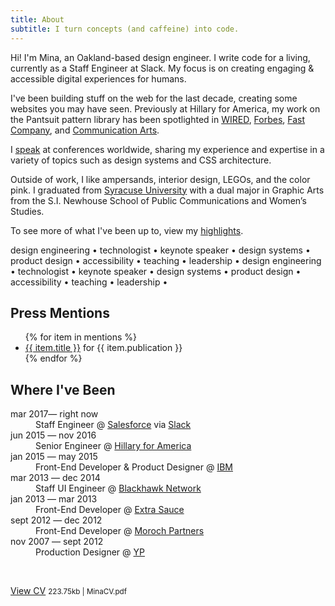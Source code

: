 ```yaml
---
title: About
subtitle: I turn concepts (and caffeine) into code.
---
```


Hi! I'm Mina, an Oakland-based design engineer. I write code for a living, currently as a Staff Engineer at Slack. My focus is on creating engaging & accessible digital experiences for humans.

I've been building stuff on the web for the last decade, creating some websites you may have seen. Previously at Hillary for America, my work on the Pantsuit pattern library has been spotlighted in [WIRED](https://www.wired.com/2016/09/key-clintons-identity-online-pantsuit/), [Forbes](https://www.forbes.com/sites/christinawallace/2017/04/17/mina-markahm-is-a-sasstronaut/#2ca6ee847ac3), [Fast Company](https://www.fastcompany.com/3063367/hillarys-campaign-named-its-ui-pantsuit-perfectly), and [Communication Arts](https://www.commarts.com/columns/coding-a-pantsuit).

I [speak](/speaking/) at conferences worldwide, sharing my experience and expertise in a variety of topics such as design systems and CSS architecture.

Outside of work, I like ampersands, interior design, LEGOs, and the color pink. I graduated from [Syracuse University](https://www.syracuse.edu/) with a dual major in Graphic Arts from the S.I. Newhouse School of Public Communications and Women’s Studies.

To see more of what I've been up to, view my [highlights](https://highlights.mina.codes/).

<p class="scroll">design engineering • technologist • keynote speaker • design systems • product design • accessibility • teaching • leadership •&nbsp;<span aria-hidden="true">design engineering • technologist • keynote speaker • design systems • product design • accessibility • teaching • leadership •&nbsp;</span></p>

## Press Mentions
<ul>
{% for item in mentions %}<li><a href="{{ item.url }}">{{ item.title }}</a> for {{ item.publication }}</li>
{% endfor %}
</ul>

## Where I've Been

<dl>
	<dt>mar 2017— right now</dt><dd>Staff Engineer @ <a href="http://www.salesforce.com/" target="_blank">Salesforce</a> via <a href="https://www.slack.com" target="_blank">Slack</a></dd>
	<dt>jun 2015 — nov 2016</dt><dd>Senior Engineer @ <a href="https://www.youtube.com/watch?v=2h-42YsYWZM" target="_blank">Hillary for America</a></dd>
	<dt>jan 2015 — may 2015</dt><dd>Front-End Developer & Product Designer @ <a href="https://www.ibm.com/design/" target="_blank">IBM</a></dd>
	<dt>mar 2013 — dec 2014</dt><dd>Staff UI Engineer @ <a href="https://blackhawknetwork.com/" target="_blank">Blackhawk Network</a></dd>
	<dt>jan 2013 — mar 2013</dt><dd>Front-End Developer @ <a href="http://extrasauce.com/" target="_blank">Extra Sauce</a></dd>
	<dt>sept 2012 — dec 2012</dt><dd>Front-End Developer @ <a href="http://www.moroch.com/" target="_blank">Moroch Partners</a></dd>
	<dt>nov 2007 — sept 2012</dt><dd>Production Designer @ <a href="https://www.yellowpages.com/" target="_blank">YP</a></dd>
</dl>
<br/>

[View CV](/assets/files/MinaCV.pdf)
<small>223.75kb | MinaCV.pdf</small>